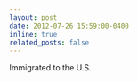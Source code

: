 ```yaml
---
layout: post
date: 2012-07-26 15:59:00-0400
inline: true
related_posts: false
---
```


Immigrated to the U.S.
